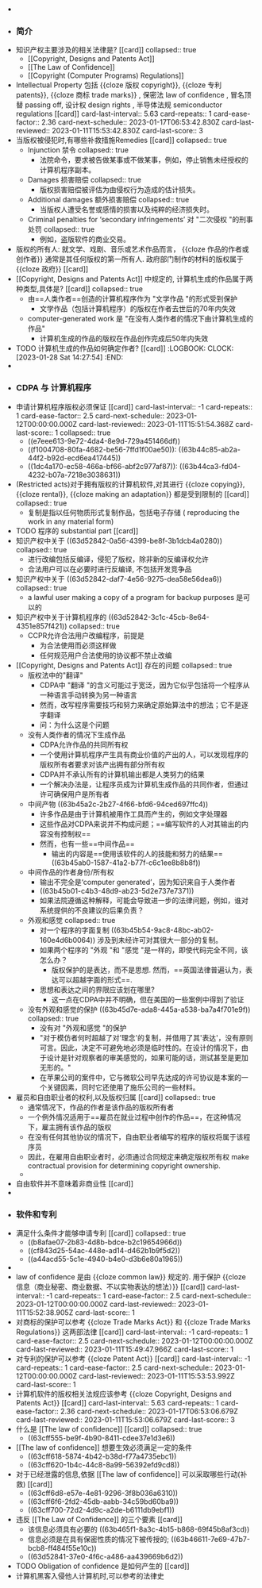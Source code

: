 -
- ### 简介
- 知识产权主要涉及的相关法律是? [[card]]
  collapsed:: true
	- [[Copyright, Designs and Patents Act]]
	- [[The Law of Confidence]]
	- [[Copyright (Computer Programs) Regulations]]
- Intellectual Property 包括  {{cloze 版权 copyright}},  {{cloze 专利 patents}},  {{cloze 商标 trade marks}} , 保密法  law of confidence , 冒名顶替 passing off, 设计权 design rights , 半导体法规 semiconductor regulations [[card]]
  card-last-interval:: 5.63
  card-repeats:: 1
  card-ease-factor:: 2.36
  card-next-schedule:: 2023-01-17T06:53:42.830Z
  card-last-reviewed:: 2023-01-11T15:53:42.830Z
  card-last-score:: 3
- 当版权被侵犯时,有哪些补救措施Remedies [[card]]
  collapsed:: true
	- Injunction 禁令
	  collapsed:: true
		- 法院命令，要求被告做某事或不做某事，例如，停止销售未经授权的计算机程序副本。
	- Damages 损害赔偿
	  collapsed:: true
		- 版权损害赔偿被评估为由侵权行为造成的估计损失。
	- Additional damages 额外损害赔偿
	  collapsed:: true
		- 当版权人遭受名誉或感情的损害以及纯粹的经济损失时。
	- Criminal penalties for ‘secondary infringements’ 对 "二次侵权 "的刑事处罚
	  collapsed:: true
		- 例如，盗版软件的商业交易。
- 版权的所有人: 就文学、戏剧、音乐或艺术作品而言， {{cloze 作品的作者或创作者}} 通常是其任何版权的第一所有人. 政府部门制作的材料的版权属于 {{cloze 政府}} [[card]]
- [[Copyright, Designs and Patents Act]] 中规定的, 计算机生成的作品属于两种类型,具体是? [[card]]
  collapsed:: true
	- 由==人类作者==创造的计算机程序作为 "文学作品 "的形式受到保护
		- 文学作品（包括计算机程序）的版权在作者去世后的70年内失效
	- computer-generated work 是 "在没有人类作者的情况下由计算机生成的作品"
		- 计算机生成的作品的版权在作品创作完成后50年内失效
- TODO 计算机生成的作品如何确定作者? [[card]]
  :LOGBOOK:
  CLOCK: [2023-01-28 Sat 14:27:54]
  :END:
-
- ### CDPA 与 计算机程序
- 申请计算机程序版权必须保证 [[card]]
  card-last-interval:: -1
  card-repeats:: 1
  card-ease-factor:: 2.5
  card-next-schedule:: 2023-01-12T00:00:00.000Z
  card-last-reviewed:: 2023-01-11T15:51:54.368Z
  card-last-score:: 1
  collapsed:: true
	- ((e7eee613-9e72-4da4-8e9d-729a451466df))
	- ((f1004708-80fa-4682-be56-7ffd1f00ae50)): ((63b44c85-ab2a-44f2-b92d-ecd6ea417445))
	- ((1dc4a170-ec58-466a-bf66-abf2c977af87)): ((63b44ca3-fd04-4232-b07a-7218e3038631))
- (Restricted acts)对于拥有版权的计算机软件,对其进行  {{cloze copying}}, {{cloze  rental}},  {{cloze making an adaptation}}  都是受到限制的 [[card]]
  collapsed:: true
	- 复制是指以任何物质形式复制作品，包括电子存储 ( reproducing the work in any material form)
- TODO 程序的 substantial part [[card]]
- 知识产权中关于 ((63d52842-0a56-4399-be8f-3b1dcb4a0280))
  collapsed:: true
	- 进行改编包括反编译，侵犯了版权，除非新的反编译权允许
	- 合法用户可以在必要时进行反编译, 不包括开发竞争品
- 知识产权中关于 ((63d52842-daf7-4e56-9275-dea58e56dea6))
  collapsed:: true
	- a lawful user making a copy of a program for backup purposes 是可以的
- 知识产权中关于计算机程序的 ((63d52842-3c1c-45cb-8e64-4351e857f421))
  collapsed:: true
	- CCPR允许合法用户改编程序，前提是
		- 为合法使用而必须这样做
		- 任何规范用户合法使用的协议都不禁止改编
- [[Copyright, Designs and Patents Act]] 存在的问题
  collapsed:: true
	- 版权法中的"翻译"
		- CDPA中 "翻译 "的含义可能过于宽泛，因为它似乎包括将一个程序从一种语言手动转换为另一种语言
		- 然而，改写程序需要技巧和努力来确定原始算法中的想法；它不是逐字翻译
		- 问：为什么这是个问题
	- 没有人类作者的情况下生成作品
		- CDPA允许作品的共同所有权
		- 一个使用计算机程序产生具有商业价值的产出的人，可以发现程序的版权所有者要求对该产出拥有部分所有权
		- CDPA并不承认所有的计算机输出都是人类努力的结果
		- 一个解决办法是，让程序员成为计算机生成作品的共同作者，但通过许可确保用户是所有者
	- 中间产物 ((63b45a2c-2b27-4f66-bfd6-94ced697ffc4))
		- 许多作品是由于计算机被用作工具而产生的，例如文字处理器
		- 这些作品对CDPA来说并不构成问题；==编写软件的人对其输出的内容没有控制权==
		- 然而，也有一些==中间作品==
			- 输出的内容是==使用该软件的人的技能和努力的结果==((63b45ab0-1587-41a2-b77f-c6c1ee8b8b8f))
	- 中间作品的作者身份/所有权
		- 输出不完全是‘computer generated’，因为知识来自于人类作者
		- ((63b45b01-c4b3-48d9-ab23-5d2e737e7371))
		- 如果法院遵循这种解释，可能会导致进一步的法律问题，例如，谁对系统提供的不良建议的后果负责？
	- 外观和感觉
	  collapsed:: true
		- 对一个程序的字面复制 ((63b45b54-9ac8-48bc-ab02-160e4d6b0064)) 涉及到未经许可对其很大一部分的复制。
		- 如果两个程序的 "外观 "和 "感觉 "是一样的，即使代码完全不同，该怎么办？
			- 版权保护的是表达，而不是思想. 然而，==英国法律普遍认为，表达可以超越字面的形式==.
		- 思想和表达之间的界限应该划在哪里?
			- 这一点在CDPA中并不明确，但在美国的一些案例中得到了验证
	- 没有外观和感觉的保护 ((63b45d7e-ada8-445a-a538-ba7a4f701e9f))
	  collapsed:: true
		- 没有对 "外观和感觉 "的保护
		- "对于模仿者何时超越了对'理念'的复制，并借用了其'表达'，没有原则可言。因此，决定不可避免地必须是临时性的。在设计的情况下，由于设计是针对观察者的审美感觉的，如果可能的话，测试甚至是更加无形的。"
		- 在苹果公司的案件中，它与微软公司早先达成的许可协议是本案的一个关键因素，同时它还使用了施乐公司的一些材料。
- 雇员和自由职业者的权利,以及版权归属 [[card]]
  collapsed:: true
	- 通常情况下，作品的作者是该作品的版权所有者
	- 一个例外情况适用于==雇员在就业过程中创作的作品==，在这种情况下，雇主拥有该作品的版权
	- 在没有任何其他协议的情况下，自由职业者编写的程序的版权将属于该程序员
	- 因此，在雇用自由职业者时，必须通过合同规定来确定版权所有权
	  make contractual provision for determining copyright ownership.
	-
- 自由软件并不意味着非商业性 [[card]]
-
- ### 软件和专利
- 满足什么条件才能够申请专利 [[card]]
  collapsed:: true
	- ((b8afae07-2b83-4d8b-bdce-b2c19654966d))
	- ((cf843d25-54ac-448e-ad14-d462b1b9f5d2))
	- ((a44acd55-5c1e-4940-b4e0-d3b6e80a1965))
-
- law of confidence 是由  {{cloze common law}} 规定的. 用于保护 {{cloze 信息（商业秘密、商业数据、不以实物表达的想法）}} [[card]]
  card-last-interval:: -1
  card-repeats:: 1
  card-ease-factor:: 2.5
  card-next-schedule:: 2023-01-12T00:00:00.000Z
  card-last-reviewed:: 2023-01-11T15:52:38.905Z
  card-last-score:: 1
- 对商标的保护可以参考  {{cloze Trade Marks Act}}   和   {{cloze Trade Marks Regulations}} 这两部法律 [[card]]
  card-last-interval:: -1
  card-repeats:: 1
  card-ease-factor:: 2.5
  card-next-schedule:: 2023-01-12T00:00:00.000Z
  card-last-reviewed:: 2023-01-11T15:49:47.966Z
  card-last-score:: 1
- 对专利的保护可以参考 {{cloze  Patent Act}} [[card]]
  card-last-interval:: -1
  card-repeats:: 1
  card-ease-factor:: 2.5
  card-next-schedule:: 2023-01-12T00:00:00.000Z
  card-last-reviewed:: 2023-01-11T15:53:53.992Z
  card-last-score:: 1
- 计算机软件的版权相关法规应该参考 {{cloze Copyright, Designs and Patents Act}} [[card]]
  card-last-interval:: 5.63
  card-repeats:: 1
  card-ease-factor:: 2.36
  card-next-schedule:: 2023-01-17T06:53:06.679Z
  card-last-reviewed:: 2023-01-11T15:53:06.679Z
  card-last-score:: 3
- 什么是 [[The law of confidence]] [[card]]
  collapsed:: true
	- ((63cff555-be9f-4b90-8411-cdee37e1d3e6))
- [[The law of confidence]] 想要生效必须满足一定的条件
	- ((63cff618-5874-4b42-b38d-f77a4735ebc1))
	- ((63cff620-1b4c-44c8-8a99-56392efd9cd8))
- 对于已经泄露的信息,依据 [[The law of confidence]] 可以采取哪些行动(补救) [[card]]
	- ((63cff6d8-e57e-4e81-9296-3f8b036a6310))
	- ((63cff6f6-2fd2-45db-aabb-34c59bd60ba9))
	- ((63cff700-72d2-4d9c-a2de-b6111db9ebf1))
- 违反 [[The Law of Confidence]] 的三个要素 [[card]]
	- 该信息必须具有必要的 ((63b465f1-8a3c-4b15-b868-69f45b8af3cd))
	- 信息必须是在具有保密性质的情况下被传授的;  ((63b46611-7e69-47b7-bcb8-ff484f55e10c))
	- ((63d52841-37e0-4f6c-a486-aa439669b6d2))
- TODO Obligation of confidence 是如何产生的 [[card]]
- 计算机黑客入侵他人计算机时,可以参考的法律史